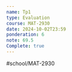 ```yaml
---
name: Tp1
type: Evaluation
course: MAT-2930
date: 2024-10-02T23:59
ponderation: 6
note: 69.5
Complete: true
---
```

#school/MAT-2930 
